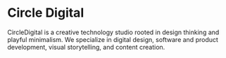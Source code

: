 # Circle Digital

CircleDigital is a creative technology studio rooted in design thinking and playful minimalism. We specialize in digital design, software and product development, visual storytelling, and content creation.
